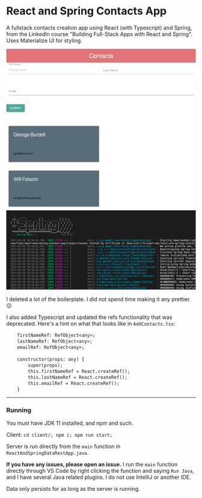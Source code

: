 # React and Spring Contacts App
A fullstack contacts creation app using React (with Typescript) and Spring, from the LinkedIn course "Building Full-Stack Apps with React and Spring". Uses Materialize UI for styling.

![](client_screen.png)
![](spring.png)

I deleted a lot of the boilerplate. I did not spend time making it any prettier. 😉

I also added Typescript and updated the refs functionality that was deprecated. Here's a hint on what that looks like in `AddContacts.tsx`:

```
    firstNameRef: RefObject<any>;
    lastNameRef: RefObject<any>;
    emailRef: RefObject<any>;

    constructor(props: any) {
        super(props);
        this.firstNameRef = React.createRef();
        this.lastNameRef = React.createRef();
        this.emailRef = React.createRef();
    }
```

-----

### Running
You must have JDK 11 installed, and npm and such.

Client: ```cd client/; npm i; npm run start;```

Server is run directly from the `main` function in `ReactAndSpringDataRestApp.java`.

**If you have any issues, please open an issue.** I run the `main` function directly through VS Code by right clicking the function and saying `Run Java`, and I have several Java related plugins. I do not use IntelliJ or another IDE.

Data only persists for as long as the server is running.
